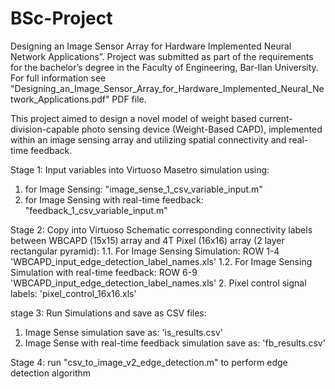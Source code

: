 # BSc-Project
Designing an Image Sensor Array for Hardware Implemented Neural Network Applications”.
Project was submitted as part of the requirements for the bachelor’s degree in the Faculty of Engineering, Bar-Ilan University.
For full information see "Designing_an_Image_Sensor_Array_for_Hardware_Implemented_Neural_Network_Applications.pdf"  PDF file.

This project aimed to design a novel model of weight based current-division-capable photo sensing device (Weight-Based CAPD), implemented within an image sensing array and utilizing spatial connectivity and real-time feedback. 

Stage 1:
Input variables into Virtuoso Masetro simulation using:
  1. for Image Sensing: "image_sense_1_csv_variable_input.m"
  2. for Image Sensing with real-time feedback: "feedback_1_csv_variable_input.m"

Stage 2:
Copy into Virtuoso Schematic corresponding connectivity labels between WBCAPD (15x15) array and 4T Pixel (16x16) array (2 layer rectangular pyramid):
  1.1. For Image Sensing Simulation: ROW 1-4 'WBCAPD_input_edge_detection_label_names.xls'
  1.2. For Image Sensing Simulation with real-time feedback: ROW 6-9 'WBCAPD_input_edge_detection_label_names.xls'
  2.   Pixel control signal labels: 'pixel_control_16x16.xls'

stage 3: 
Run Simulations and save as CSV files:
  1. Image Sense simulation save as: 'is_results.csv'
  2. Image Sense with real-time feedback simulation save as: 'fb_results.csv'

Stage 4:
run "csv_to_image_v2_edge_detection.m" to perform edge detection algorithm
